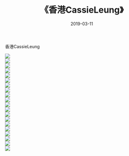 ﻿---
layout: post
title:  《香港CassieLeung》
date:   2019-03-11
img: http://pic.660000.xyz/1:/性感/2019/香港CassieLeung/000.jpg
categories: [美女, 清纯, 唯美]
---

香港CassieLeung

  ![](http://pic.660000.xyz/1:/性感/2019/香港CassieLeung/001.jpg) <br> ![](http://pic.660000.xyz/1:/性感/2019/香港CassieLeung/002.jpg) <br> ![](http://pic.660000.xyz/1:/性感/2019/香港CassieLeung/003.jpg) <br> ![](http://pic.660000.xyz/1:/性感/2019/香港CassieLeung/004.jpg) <br> ![](http://pic.660000.xyz/1:/性感/2019/香港CassieLeung/005.jpg) <br> ![](http://pic.660000.xyz/1:/性感/2019/香港CassieLeung/006.jpg) <br> ![](http://pic.660000.xyz/1:/性感/2019/香港CassieLeung/007.jpg) <br> ![](http://pic.660000.xyz/1:/性感/2019/香港CassieLeung/008.jpg) <br> ![](http://pic.660000.xyz/1:/性感/2019/香港CassieLeung/009.jpg) <br> ![](http://pic.660000.xyz/1:/性感/2019/香港CassieLeung/010.jpg) <br> ![](http://pic.660000.xyz/1:/性感/2019/香港CassieLeung/011.jpg) <br> ![](http://pic.660000.xyz/1:/性感/2019/香港CassieLeung/012.jpg) <br> ![](http://pic.660000.xyz/1:/性感/2019/香港CassieLeung/013.jpg) <br> ![](http://pic.660000.xyz/1:/性感/2019/香港CassieLeung/014.jpg) <br> ![](http://pic.660000.xyz/1:/性感/2019/香港CassieLeung/015.jpg) <br> ![](http://pic.660000.xyz/1:/性感/2019/香港CassieLeung/016.jpg) <br> ![](http://pic.660000.xyz/1:/性感/2019/香港CassieLeung/017.jpg) <br> ![](http://pic.660000.xyz/1:/性感/2019/香港CassieLeung/018.jpg) <br> ![](http://pic.660000.xyz/1:/性感/2019/香港CassieLeung/019.jpg) <br> ![](http://pic.660000.xyz/1:/性感/2019/香港CassieLeung/020.jpg) <br>